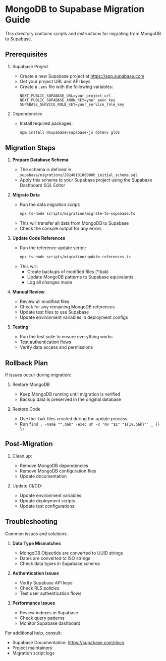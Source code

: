 # MongoDB to Supabase Migration Guide

This directory contains scripts and instructions for migrating from MongoDB to Supabase.

## Prerequisites

1. Supabase Project
   - Create a new Supabase project at https://app.supabase.com
   - Get your project URL and API keys
   - Create a `.env` file with the following variables:
     ```
     NEXT_PUBLIC_SUPABASE_URL=your_project_url
     NEXT_PUBLIC_SUPABASE_ANON_KEY=your_anon_key
     SUPABASE_SERVICE_ROLE_KEY=your_service_role_key
     ```

2. Dependencies
   - Install required packages:
     ```bash
     npm install @supabase/supabase-js dotenv glob
     ```

## Migration Steps

1. **Prepare Database Schema**
   - The schema is defined in `supabase/migrations/20240101000000_initial_schema.sql`
   - Apply this schema to your Supabase project using the Supabase Dashboard SQL Editor

2. **Migrate Data**
   - Run the data migration script:
     ```bash
     npx ts-node scripts/migration/migrate-to-supabase.ts
     ```
   - This will transfer all data from MongoDB to Supabase
   - Check the console output for any errors

3. **Update Code References**
   - Run the reference update script:
     ```bash
     npx ts-node scripts/migration/update-references.ts
     ```
   - This will:
     - Create backups of modified files (*.bak)
     - Update MongoDB patterns to Supabase equivalents
     - Log all changes made

4. **Manual Review**
   - Review all modified files
   - Check for any remaining MongoDB references
   - Update test files to use Supabase
   - Update environment variables in deployment configs

5. **Testing**
   - Run the test suite to ensure everything works
   - Test authentication flows
   - Verify data access and permissions

## Rollback Plan

If issues occur during migration:

1. Restore MongoDB
   - Keep MongoDB running until migration is verified
   - Backup data is preserved in the original database

2. Restore Code
   - Use the .bak files created during the update process
   - Run `find . -name "*.bak" -exec sh -c 'mv "$1" "${1%.bak}"' _ {} \;`

## Post-Migration

1. Clean up:
   - Remove MongoDB dependencies
   - Remove MongoDB configuration files
   - Update documentation

2. Update CI/CD:
   - Update environment variables
   - Update deployment scripts
   - Update test configurations

## Troubleshooting

Common issues and solutions:

1. **Data Type Mismatches**
   - MongoDB ObjectIds are converted to UUID strings
   - Dates are converted to ISO strings
   - Check data types in Supabase schema

2. **Authentication Issues**
   - Verify Supabase API keys
   - Check RLS policies
   - Test user authentication flows

3. **Performance Issues**
   - Review indexes in Supabase
   - Check query patterns
   - Monitor Supabase dashboard

For additional help, consult:
- Supabase Documentation: https://supabase.com/docs
- Project maintainers
- Migration script logs